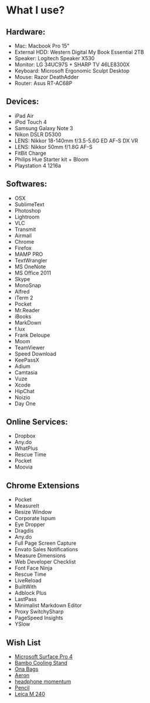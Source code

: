 What I use?
================

## Hardware:

- Mac: Macbook Pro 15"
- External HDD: Western Digital My Book Essential 2TB
- Speaker: Logitech Speaker X530
- Monitor: LG 34UC97S + SHARP TV 46LE8300X
- Keyboard: Microsoft Ergonomic Sculpt Desktop
- Mouse: Razor DeathAdder
- Router: Asus RT-AC68P

## Devices:

- iPad Air 
- iPod Touch 4
- Samsung Galaxy Note 3
- Nikon DSLR D5300
- LENS: Nikkor 18-140mm f/3.5-5.6G ED AF-S DX VR
- LENS: Nikkor 50mm f/1.8G AF-S
- FitBit Charge
- Philips Hue Starter kit + Bloom
- Playstation 4 1216a

## Softwares:

- OSX
- SublimeText
- Photoshop
- Lightroom
- VLC
- Transmit
- Airmail
- Chrome
- Firefox
- MAMP PRO
- TextWrangler
- MS OneNote
- MS Office 2011
- Skype
- MonoSnap
- Alfred
- iTerm 2
- Pocket
- Mr.Reader
- iBooks
- MarkDown
- f.lux 
- Frank Deloupe
- Moom
- TeamViewer
- Speed Download
- KeePassX
- Adium
- Camtasia
- Vuze
- Xcode
- HipChat
- Noizio
- Day One


## Online Services:

- Dropbox
- Any.do
- WhatPlus
- Rescue Time
- Pocket
- Moovia


## Chrome Extensions

- Pocket
- MeasureIt
- Resize Window
- Corporate Ispum
- Eye Dropper
- Dragdis
- Any.do
- Full Page Screen Capture
- Envato Sales Notifications
- Measure Dimensions
- Web Developer Checklist
- Font Face Ninja
- Rescue Time
- LiveReload
- BuiltWith
- Adblock Plus
- LastPass
- Minimalist Markdown Editor
- Proxy SwitchySharp
- PageSpeed Insights
- YSlow


## Wish List

- [Microsoft Surface Pro 4]()
- [Bambo Cooling Stand](http://www.macally.com/EN/?page_id=2333)
- [Ona Bags](http://www.onabags.com/store/small-goods/the-roma.html)
- [Aeron](http://www.hermanmiller.com/products/seating/performance-work-chairs/aeron-chairs.html)
- [headphone momentum](http://en-us.sennheiser.com/over-ear-headphone-momentum-stereo)
- [Pencil](http://www.fiftythree.com/pencil)
- [Leica M 240](http://www.kenrockwell.com/leica/m-240.htm)
